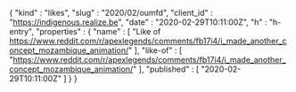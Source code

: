 {
  "kind" : "likes",
  "slug" : "2020/02/oumfd",
  "client_id" : "https://indigenous.realize.be",
  "date" : "2020-02-29T10:11:00Z",
  "h" : "h-entry",
  "properties" : {
    "name" : [ "Like of https://www.reddit.com/r/apexlegends/comments/fb17i4/i_made_another_concept_mozambique_animation/" ],
    "like-of" : [ "https://www.reddit.com/r/apexlegends/comments/fb17i4/i_made_another_concept_mozambique_animation/" ],
    "published" : [ "2020-02-29T10:11:00Z" ]
  }
}
